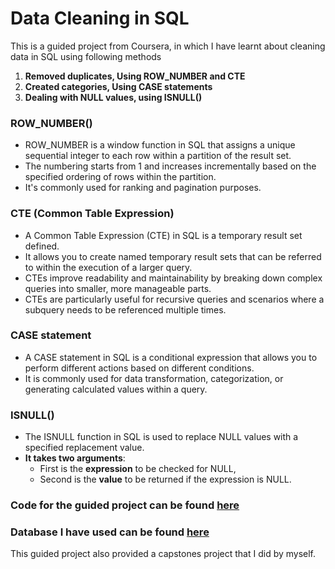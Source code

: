 # Data Cleaning in SQL
This is a guided project from Coursera, in which I have learnt about cleaning data in SQL using following methods
1. **Removed duplicates, Using ROW_NUMBER and CTE**
2. **Created categories, Using CASE statements**
3. **Dealing with NULL values, using ISNULL()**
### ROW_NUMBER()
- ROW_NUMBER is a window function in SQL that assigns a unique sequential integer to each row within a partition of the result set.
- The numbering starts from 1 and increases incrementally based on the specified ordering of rows within the partition.
- It's commonly used for ranking and pagination purposes.
### CTE (Common Table Expression)
- A Common Table Expression (CTE) in SQL is a temporary result set defined.
- It allows you to create named temporary result sets that can be referred to within the execution of a larger query.
- CTEs improve readability and maintainability by breaking down complex queries into smaller, more manageable parts.
- CTEs are particularly useful for recursive queries and scenarios where a subquery needs to be referenced multiple times.
### CASE statement
- A CASE statement in SQL is a conditional expression that allows you to perform different actions based on different conditions.
- It is commonly used for data transformation, categorization, or generating calculated values within a query.
### ISNULL()
- The ISNULL function in SQL is used to replace NULL values with a specified replacement value.
- **It takes two arguments**:
  - First is the **expression** to be checked for NULL,
  - Second is the **value** to be returned if the expression is NULL.
### Code for the guided project can be found [here](https://github.com/Wajeeha-Ijaz/Data-Cleaning-in-SQL/blob/main/Guided%20Project.sql)
### Database I have used can be found [here](https://github.com/Wajeeha-Ijaz/Data-Cleaning-in-SQL/blob/main/instnwnd.sql)

This guided project also provided a capstones project that I did by myself. 
